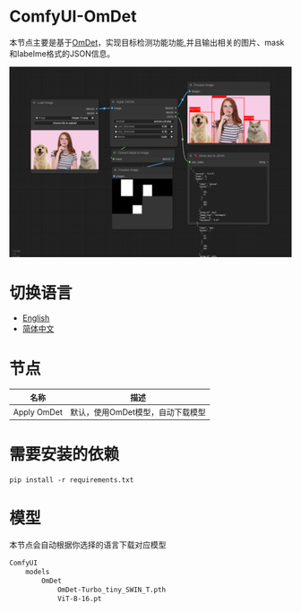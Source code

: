 # ComfyUI-OmDet
本节点主要是基于[OmDet](https://github.com/om-ai-lab/OmDet)，实现目标检测功能功能,并且输出相关的图片、mask和labelme格式的JSON信息。

![image](/docs/workflow.png)

# 切换语言
- [English](README.md)
- [简体中文](readme/README.zh_CN.md)

# 节点
|名称                          |描述                              |
|------------------------------|---------------------------------|
|Apply OmDet             |默认，使用OmDet模型，自动下载模型   |

# 需要安装的依赖
```
pip install -r requirements.txt
```

# 模型
本节点会自动根据你选择的语言下载对应模型
```
ComfyUI
    models
        OmDet
            OmDet-Turbo_tiny_SWIN_T.pth
            ViT-B-16.pt
```
